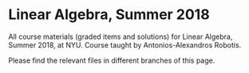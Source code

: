 # Linear Algebra, Summer 2018

All course materials (graded items and solutions) for Linear Algebra, Summer 2018, at NYU. Course taught by Antonios-Alexandros Robotis.

Please find the relevant files in different branches of this page.
